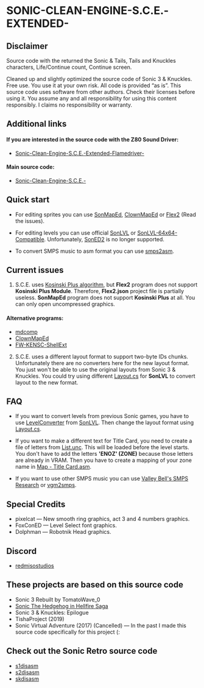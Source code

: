 # SONIC-CLEAN-ENGINE-S.C.E.-EXTENDED-

## Disclaimer

Source code with the returned the Sonic & Tails, Tails and Knuckles characters, Life/Continue count, Continue screen.

Cleaned up and slightly optimized the source code of Sonic 3 & Knuckles. Free use. You use it at your own risk. All code is provided “as is”. This source code uses software from other authors. Check their licenses before using it. You assume any and all responsibility for using this content responsibly. I claims no responsibility or warranty.

## Additional links

#### If you are interested in the source code with the Z80 Sound Driver:

- [Sonic-Clean-Engine-S.C.E.-Extended-Flamedriver-](https://github.com/TheBlad768/Sonic-Clean-Engine-S.C.E.-Extended-/tree/flamedriver)

#### Main source code:

- [Sonic-Clean-Engine-S.C.E.-](https://github.com/TheBlad768/Sonic-Clean-Engine-S.C.E.-)

## Quick start

- For editing sprites you can use [SonMapEd](https://info.sonicretro.org/SonMapEd), [ClownMapEd](https://info.sonicretro.org/ClownMapEd) or [Flex2](https://info.sonicretro.org/Flex_2) (Read the issues).

- For editing levels you can use official [SonLVL](https://info.sonicretro.org/SonLVL) or [SonLVL-64x64-Compatible](https://github.com/Project1114/SonLVL-64x64-Compatible). Unfortunately, [SonED2](https://info.sonicretro.org/SonED2) is no longer supported.

- To convert SMPS music to asm format you can use [smps2asm](https://forums.sonicretro.org/index.php?threads/smps2asm-and-improved-s-k-driver.26876).

## Current issues

1. S.C.E. uses [Kosinski Plus algorithm](https://github.com/flamewing/mdcomp/blob/master/src/asm/KosinskiPlus.asm), but **Flex2** program does not support **Kosinski Plus Module**. Therefore, **Flex2.json** project file is partially useless. **SonMapEd** program does not support **Kosinski Plus** at all. You can only open uncompressed graphics.

#### Alternative programs:
- [mdcomp](https://github.com/flamewing/mdcomp/releases)
- [ClownMapEd](https://github.com/Clownacy/ClownMapEd/releases)
- [FW-KENSC-ShellExt](https://github.com/MainMemory/FW-KENSC-ShellExt/releases)

2. S.C.E. uses a different layout format to support two-byte IDs chunks. Unfortunately there are no converters here for the new layout format. You just won't be able to use the original layouts from Sonic 3 & Knuckles.
You could try using different [Layout.cs](https://github.com/TheBlad768/Sonic-Clean-Engine-S.C.E.-Extended-/tree/main/SonLVL%20INI%20Files/Common/Layout) for **SonLVL** to convert layout to the new format.

## FAQ

- If you want to convert levels from previous Sonic games, you have to use [LevelConverter](https://info.sonicretro.org/LevelConverter) from [SonLVL](https://info.sonicretro.org/SonLVL). Then change the layout format using [Layout.cs](https://github.com/TheBlad768/Sonic-Clean-Engine-S.C.E.-Extended-/tree/main/SonLVL%20INI%20Files/Common/Layout).

- If you want to make a different text for Title Card, you need to create a file of letters from [List.unc](https://github.com/TheBlad768/Sonic-Clean-Engine-S.C.E.-Extended-/tree/main/Objects/Title%20Card/KosinskiPM%20Art/Levels). This will be loaded before the level starts.
You don't have to add the letters **'ENOZ' (ZONE)** because those letters are already in VRAM. Then you have to create a mapping of your zone name in [Map - Title Card.asm](https://github.com/TheBlad768/Sonic-Clean-Engine-S.C.E.-Extended-/tree/main/Objects/Title%20Card/Object%20Data).

- If you want to use other SMPS music you can use [Valley Bell's SMPS Research](https://forums.sonicretro.org/index.php?threads/valley-bells-smps-research.32473) or [vgm2smps](https://github.com/Ivan-YO/vgm2smps/releases).

## Special Credits

- pixelcat — New smooth ring graphics, act 3 and 4 numbers graphics.
- FoxConED — Level Select font graphics.
- Dolphman — Robotnik Head graphics.

## Discord

- [redmisostudios](https://discords.com/servers/redmisostudios)

## These projects are based on this source code

- Sonic 3 Rebuilt by TomatoWave_0
- [Sonic The Hedgehog in Hellfire Saga](https://github.com/TheBlad768/Hellfire-Saga-Public-Source)
- Sonic 3 & Knuckles: Epilogue
- TishaProject (2019)
- Sonic Virtual Adventure (2017) (Cancelled) — In the past I made this source code specifically for this project (:

## Check out the Sonic Retro source code

- [s1disasm](https://github.com/sonicretro/s1disasm)
- [s2disasm](https://github.com/sonicretro/s2disasm)
- [skdisasm](https://github.com/sonicretro/skdisasm)
